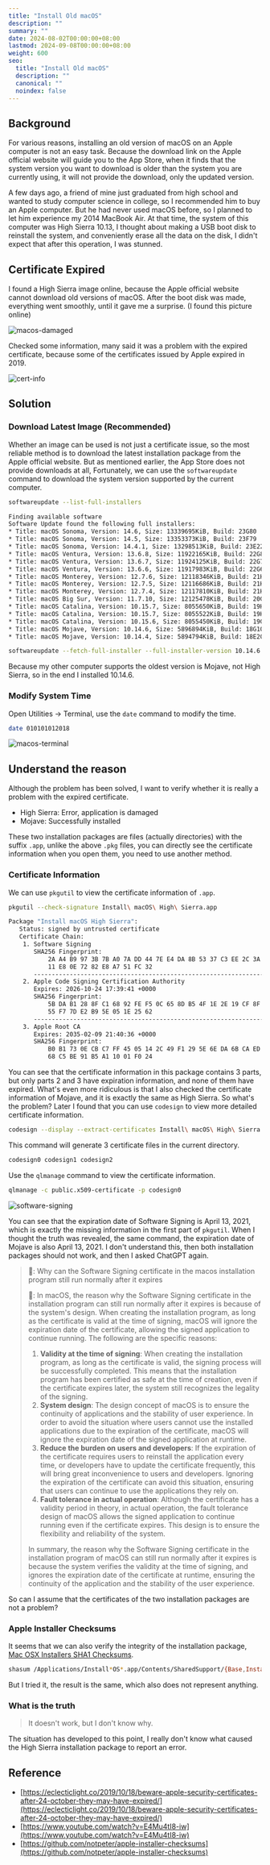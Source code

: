 ```yaml
---
title: "Install Old macOS"
description: ""
summary: ""
date: 2024-08-02T00:00:00+08:00
lastmod: 2024-09-08T00:00:00+08:00
weight: 600
seo:
  title: "Install Old macOS"
  description: ""
  canonical: ""
  noindex: false
---
```


## Background

For various reasons, installing an old version of macOS on an Apple computer is not an easy task.
Because the download link on the Apple official website will guide you to the App Store,
when it finds that the system version you want to download is older than the system you are currently using,
it will not provide the download, only the updated version.

A few days ago, a friend of mine just graduated from high school and wanted to study computer science in college, so I recommended him to buy an Apple computer.
But he had never used macOS before, so I planned to let him experience my 2014 MacBook Air.
At that time, the system of this computer was High Sierra 10.13,
I thought about making a USB boot disk to reinstall the system, and conveniently erase all the data on the disk,
I didn't expect that after this operation, I was stunned.

## Certificate Expired

I found a High Sierra image online, because the Apple official website cannot download old versions of macOS.
After the boot disk was made, everything went smoothly, until it gave me a surprise. (I found this picture online)

![macos-damaged](/images/misc/macos-damaged.jpg)

Checked some information, many said it was a problem with the expired certificate, because some of the certificates issued by Apple expired in 2019.

![cert-info](/images/misc/cert-info.jpg)

## Solution

### Download Latest Image (Recommended)

Whether an image can be used is not just a certificate issue, so the most reliable method is to download the latest installation package from the Apple official website.
But as mentioned earlier, the App Store does not provide downloads at all,
Fortunately, we can use the `softwareupdate` command to download the system version supported by the current computer.

```bash {frame="none"}
softwareupdate --list-full-installers
```

```bash {frame="none"}
Finding available software
Software Update found the following full installers:
* Title: macOS Sonoma, Version: 14.6, Size: 13339695KiB, Build: 23G80
* Title: macOS Sonoma, Version: 14.5, Size: 13353373KiB, Build: 23F79
* Title: macOS Sonoma, Version: 14.4.1, Size: 13298513KiB, Build: 23E224
* Title: macOS Ventura, Version: 13.6.8, Size: 11922165KiB, Build: 22G820
* Title: macOS Ventura, Version: 13.6.7, Size: 11924125KiB, Build: 22G720
* Title: macOS Ventura, Version: 13.6.6, Size: 11917983KiB, Build: 22G630
* Title: macOS Monterey, Version: 12.7.6, Size: 12118346KiB, Build: 21H1320
* Title: macOS Monterey, Version: 12.7.5, Size: 12116686KiB, Build: 21H1222
* Title: macOS Monterey, Version: 12.7.4, Size: 12117810KiB, Build: 21H1123
* Title: macOS Big Sur, Version: 11.7.10, Size: 12125478KiB, Build: 20G1427
* Title: macOS Catalina, Version: 10.15.7, Size: 8055650KiB, Build: 19H15
* Title: macOS Catalina, Version: 10.15.7, Size: 8055522KiB, Build: 19H2
* Title: macOS Catalina, Version: 10.15.6, Size: 8055450KiB, Build: 19G2021
* Title: macOS Mojave, Version: 10.14.6, Size: 5896894KiB, Build: 18G103
* Title: macOS Mojave, Version: 10.14.4, Size: 5894794KiB, Build: 18E2034
```

```bash {frame="none"}
softwareupdate --fetch-full-installer --full-installer-version 10.14.6
```

Because my other computer supports the oldest version is Mojave, not High Sierra, so in the end I installed 10.14.6.

### Modify System Time

Open Utilities -> Terminal, use the `date` command to modify the time.

```bash {frame="none"}
date 010101012018
```

![macos-terminal](/images/misc/macos-terminal.jpg)

## Understand the reason

Although the problem has been solved, I want to verify whether it is really a problem with the expired certificate.

* High Sierra: Error, application is damaged
* Mojave: Successfully installed

These two installation packages are files (actually directories) with the suffix `.app`,
unlike the above `.pkg` files, you can directly see the certificate information when you open them, you need to use another method.

### Certificate Information

We can use `pkgutil` to view the certificate information of `.app`.

```bash {frame="none"}
pkgutil --check-signature Install\ macOS\ High\ Sierra.app
```

```bash {frame="none"}
Package "Install macOS High Sierra":
   Status: signed by untrusted certificate
   Certificate Chain:
    1. Software Signing
       SHA256 Fingerprint:
           2A A4 B9 97 3B 7B A0 7A DD 44 7E E4 DA 8B 53 37 C3 EE 2C 3A 99 19
           11 E8 0E 72 82 E8 A7 51 FC 32
       ------------------------------------------------------------------------
    2. Apple Code Signing Certification Authority
       Expires: 2026-10-24 17:39:41 +0000
       SHA256 Fingerprint:
           5B DA B1 28 8F C1 68 92 FE F5 0C 65 8D B5 4F 1E 2E 19 CF 8F 71 CC
           55 F7 7D E2 B9 5E 05 1E 25 62
       ------------------------------------------------------------------------
    3. Apple Root CA
       Expires: 2035-02-09 21:40:36 +0000
       SHA256 Fingerprint:
           B0 B1 73 0E CB C7 FF 45 05 14 2C 49 F1 29 5E 6E DA 6B CA ED 7E 2C
           68 C5 BE 91 B5 A1 10 01 F0 24
```

You can see that the certificate information in this package contains 3 parts, but only parts 2 and 3 have expiration information, and none of them have expired.
What's even more ridiculous is that I also checked the certificate information of Mojave, and it is exactly the same as High Sierra.
So what's the problem? Later I found that you can use `codesign` to view more detailed certificate information.

```bash {frame="none"}
codesign --display --extract-certificates Install\ macOS\ High\ Sierra.app
```

This command will generate 3 certificate files in the current directory.

```bash {frame="none"}
codesign0 codesign1 codesign2
```

Use the `qlmanage` command to view the certificate information.

```bash {frame="none"}}
qlmanage -c public.x509-certificate -p codesign0
```

![software-signing](/images/misc/software-signing.png)

You can see that the expiration date of Software Signing is April 13, 2021,
which is exactly the missing information in the first part of `pkgutil`.
When I thought the truth was revealed, the same command, the expiration date of Mojave is also April 13, 2021.
I don't understand this, then both installation packages should not work, and then I asked ChatGPT again.

> 🤡: Why can the Software Signing certificate in the macos installation program still run normally after it expires
>
> 🤖: In macOS, the reason why the Software Signing certificate in the installation program can still run normally after it expires is because of the system's design. When creating the installation program, as long as the certificate is valid at the time of signing, macOS will ignore the expiration date of the certificate, allowing the signed application to continue running. The following are the specific reasons:
>
> 1. **Validity at the time of signing**: When creating the installation program, as long as the certificate is valid, the signing process will be successfully completed. This means that the installation program has been certified as safe at the time of creation, even if the certificate expires later, the system still recognizes the legality of the signing.
> 2. **System design**: The design concept of macOS is to ensure the continuity of applications and the stability of user experience. In order to avoid the situation where users cannot use the installed applications due to the expiration of the certificate, macOS will ignore the expiration date of the signed application at runtime.
> 3. **Reduce the burden on users and developers**: If the expiration of the certificate requires users to reinstall the application every time, or developers have to update the certificate frequently, this will bring great inconvenience to users and developers. Ignoring the expiration of the certificate can avoid this situation, ensuring that users can continue to use the applications they rely on.
> 4. **Fault tolerance in actual operation**: Although the certificate has a validity period in theory, in actual operation, the fault tolerance design of macOS allows the signed application to continue running even if the certificate expires. This design is to ensure the flexibility and reliability of the system.
>
> In summary, the reason why the Software Signing certificate in the installation program of macOS can still run normally after it expires is because the system verifies the validity at the time of signing, and ignores the expiration date of the certificate at runtime, ensuring the continuity of the application and the stability of the user experience.

So can I assume that the certificates of the two installation packages are not a problem?

### Apple Installer Checksums

It seems that we can also verify the integrity of the installation package, [Mac OSX Installers SHA1 Checksums](https://github.com/notpeter/apple-installer-checksums).

```bash {frame="none"}}
shasum /Applications/Install*OS*.app/Contents/SharedSupport/{Base,Install}*.dmg
```

But I tried it, the result is the same, which also does not represent anything.

### What is the truth

> It doesn't work, but I don't know why.

The situation has developed to this point, I really don't know what caused the High Sierra installation package to report an error.

## Reference

* [https://eclecticlight.co/2019/10/18/beware-apple-security-certificates-after-24-october-they-may-have-expired/](https://eclecticlight.co/2019/10/18/beware-apple-security-certificates-after-24-october-they-may-have-expired/)
* [https://www.youtube.com/watch?v=E4Mu4tI8-iw](https://www.youtube.com/watch?v=E4Mu4tI8-iw)
* [https://github.com/notpeter/apple-installer-checksums](https://github.com/notpeter/apple-installer-checksums)

